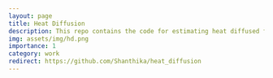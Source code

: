 ```yaml
---
layout: page
title: Heat Diffusion
description: This repo contains the code for estimating heat diffused from a given point on the mesh.
img: assets/img/hd.png
importance: 1
category: work
redirect: https://github.com/Shanthika/heat_diffusion
---
```

